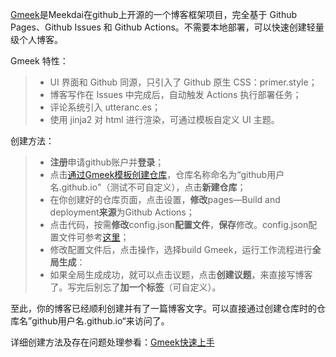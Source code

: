 [Gmeek](https://github.com/Meekdai/Gmeek)是Meekdai在github上开源的一个博客框架项目，完全基于 Github Pages、Github Issues 和 Github Actions。不需要本地部署，可以快速创建轻量级个人博客。

Gmeek 特性：
> - UI 界面和 Github 同源，只引入了 Github 原生 CSS：primer.style；
> - 博客写作在 Issues 中完成后，自动触发 Actions 执行部署任务；
> - 评论系统引入 utteranc.es；
> - 使用 jinja2 对 html 进行渲染，可通过模板自定义 UI 主题。

创建方法：
> - **注册**申请github账户并**登录**；
> - 点击[通过Gmeek模板创建仓库](https://github.com/new?template_name=Gmeek-template&template_owner=Meekdai)，仓库名称命名为“github用户名.github.io"（测试不可自定义），点击**新建仓库**；
> - 在你创建好的仓库页面，点击设置，**修改**pages—Build and deployment**来源**为Github Actions；
> - 点击代码，按需**修改**config.json**配置文件**，**保存**修改。config.json配置文件可参考[这里](https://github.com/Meekdai/meekdai.github.io/blob/main/config.json)；
> - 修改配置文件后，点击操作，选择build Gmeek，运行工作流程进行**全局生成**：
> - 如果全局生成成功，就可以点击议题，点击**创建议题**，来直接写博客了。写完后别忘了**加一个标签**（可自定义）。

至此，你的博客已经顺利创建并有了一篇博客文字。可以直接通过创建仓库时的仓库名”github用户名.github.io“来访问了。

详细创建方法及存在问题处理参看：[Gmeek快速上手
](https://blog.meekdai.com/post/Gmeek-kuai-su-shang-shou.html)
